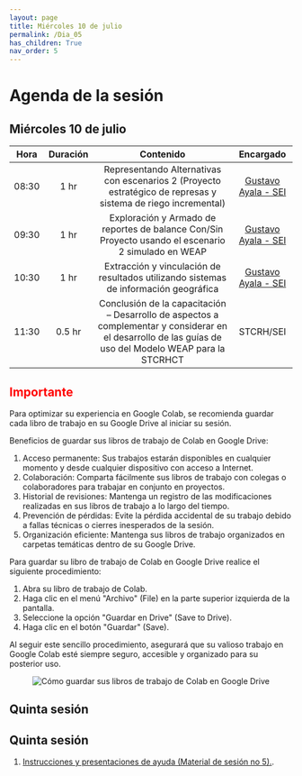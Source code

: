 ```yaml
---
layout: page
title: Miércoles 10 de julio
permalink: /Dia_05
has_children: True
nav_order: 5
---
```


# Agenda de la sesión

## Miércoles 10 de julio

| Hora | Duración | Contenido | Encargado |
|:---:|:---:|:---:|:---:|
| 08:30 | 1 hr | Representando Alternativas con escenarios 2 (Proyecto estratégico de represas y sistema de riego incremental) | [Gustavo Ayala - SEI](mailto:gustavo.ayala@sei.org) |
| 09:30 | 1 hr | Exploración y Armado de reportes de balance Con/Sin Proyecto usando el escenario 2 simulado en WEAP | [Gustavo Ayala - SEI](mailto:gustavo.ayala@sei.org) |
| 10:30 | 1 hr | Extracción y vinculación de resultados utilizando sistemas de información geográfica | [Gustavo Ayala - SEI](mailto:gustavo.ayala@sei.org) |
| 11:30 | 0.5 hr | Conclusión de la capacitación – Desarrollo de aspectos a complementar y considerar en el desarrollo de las guías de uso del Modelo WEAP para la STCRHCT | STCRH/SEI |

## <span style="color:red">Importante</span>
Para optimizar su experiencia en Google Colab, se recomienda guardar cada libro de trabajo en su Google Drive al iniciar su sesión.

Beneficios de guardar sus libros de trabajo de Colab en Google Drive:

1. Acceso permanente: Sus trabajos estarán disponibles en cualquier momento y desde cualquier dispositivo con acceso a Internet.
2. Colaboración: Comparta fácilmente sus libros de trabajo con colegas o colaboradores para trabajar en conjunto en proyectos.
3. Historial de revisiones: Mantenga un registro de las modificaciones realizadas en sus libros de trabajo a lo largo del tiempo.
4. Prevención de pérdidas: Evite la pérdida accidental de su trabajo debido a fallas técnicas o cierres inesperados de la sesión.
5. Organización eficiente: Mantenga sus libros de trabajo organizados en carpetas temáticas dentro de su Google Drive.

Para guardar su libro de trabajo de Colab en Google Drive realice el siguiente procedimiento:

1. Abra su libro de trabajo de Colab.
2. Haga clic en el menú "Archivo" (File) en la parte superior izquierda de la pantalla.
3. Seleccione la opción "Guardar en Drive" (Save to Drive).
4. Haga clic en el botón "Guardar" (Save).

Al seguir este sencillo procedimiento, asegurará que su valioso trabajo en Google Colab esté siempre seguro, accesible y organizado para su posterior uso.

<p align="center">
  <img src="../peru-web-training-2024/images/NotaColabNo1.png" alt="Cómo guardar sus libros de trabajo de Colab en Google Drive">
</p>

## Quinta sesión

## Quinta sesión
1. [Instrucciones y presentaciones de ayuda (Material de sesión no 5).](https://githubtocolab.com/sei-latam/peru-web-training-2024/blob/main/Notebooks/Sesion%205.ipynb).
